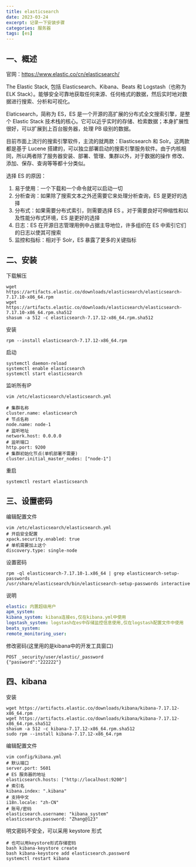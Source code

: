 ```yaml
---
title: elasticsearch
date: 2023-03-24
excerpt: 记录一下安装步骤
categories: 服务器
tags: [es]
---
```




## 一、概述

官网：https://www.elastic.co/cn/elasticsearch/

The Elastic Stack, 包括 Elasticsearch、Kibana、Beats 和 Logstash（也称为 ELK Stack）。能够安全可靠地获取任何来源、任何格式的数据，然后实时地对数据进行搜索、分析和可视化。

Elaticsearch，简称为 ES，ES 是一个开源的高扩展的分布式全文搜索引擎，是整个 Elastic Stack 技术栈的核心。它可以近乎实时的存储、检索数据；本身扩展性很好，可以扩展到上百台服务器，处理 PB 级别的数据。

目前市面上流行的搜索引擎软件，主流的就两款：Elasticsearch 和 Solr。这两款都是基于 Lucene 搭建的，可以独立部署启动的搜索引擎服务软件。由于内核相同，所以两者除了服务器安装、部署、管理、集群以外，对于数据的操作 修改、添加、保存、查询等等都十分类似。

选择 ES 的原因：

1. 易于使用：一个下载和一个命令就可以启动一切
2. 分析查询：如果除了搜索文本之外还需要它来处理分析查询，ES 是更好的选择
3. 分布式：如果需要分布式索引，则需要选择 ES 。对于需要良好可伸缩性和以及性能分布式环境，ES 是更好的选择
4. 日志：ES 在开源日志管理用例中占据主导地位，许多组织在 ES 中索引它们的日志以使其可搜索
5. 监控和指标：相对于 Solr，ES 暴露了更多的关键指标

## 二、安装

下载解压

```shell
wget https://artifacts.elastic.co/downloads/elasticsearch/elasticsearch-7.17.10-x86_64.rpm
wget https://artifacts.elastic.co/downloads/elasticsearch/elasticsearch-7.17.10-x86_64.rpm.sha512
shasum -a 512 -c elasticsearch-7.17.12-x86_64.rpm.sha512 
```

安装

```shell
rpm --install elasticsearch-7.17.12-x86_64.rpm
```

启动

```shell
systemctl daemon-reload
systemctl enable elasticsearch
systemctl start elasticsearch
```

监听所有IP

```shell
vim /etc/elasticsearch/elasticsearch.yml

# 集群名称
cluster.name: elasticsearch
# 节点名称
node.name: node-1
# 监听地址
network.host: 0.0.0.0
# 监听端口
http.port: 9200
# 集群初始化节点(单机部署不需要)
cluster.initial_master_nodes: ["node-1"]
```

重启

```shell
systemctl restart elasticsearch
```

## 三、设置密码

编辑配置文件

```shell
vim /etc/elasticsearch/elasticsearch.yml
# 开启安全配置
xpack.security.enabled: true
# 单机需要加上这个
discovery.type: single-node
```

设置密码

```shell
rpm -ql elasticsearch-7.17.10-1.x86_64 | grep elasticsearch-setup-passwords
/usr/share/elasticsearch/bin/elasticsearch-setup-passwords interactive
```

说明

```yaml
elastic: 内置超级用户
apm_system: 
kibana_system: kibana连接es,仅在kibana.yml中使用
logstash_system: logstash在es中存储监控信息使用,仅在logstash配置文件中使用
beats_system: 
remote_monitoring_user: 
```

修改密码(这里用的是kibana中的开发工具窗口)

```shell
POST _security/user/elastic/_password
{"password":"222222"}
```

## 四、kibana

安装

```shell
wget https://artifacts.elastic.co/downloads/kibana/kibana-7.17.12-x86_64.rpm
wget https://artifacts.elastic.co/downloads/kibana/kibana-7.17.12-x86_64.rpm.sha512
shasum -a 512 -c kibana-7.17.12-x86_64.rpm.sha512 
sudo rpm --install kibana-7.17.12-x86_64.rpm
```

编辑配置文件

```shell
vim config/kibana.yml
# 默认端口
server.port: 5601
# ES 服务器的地址
elasticsearch.hosts: ["http://localhost:9200"]
# 索引名
kibana.index: ".kibana"
# 支持中文
i18n.locale: "zh-CN"
# 账号/密码
elasticsearch.username: "kibana_system"
elasticsearch.password: "Zhang@123"
```

明文密码不安全，可以采用 keystore 形式

```shell
# 也可以用keystore形式存储密码
bash kibana-keystore create
bash kibana-keystore add elasticsearch.password
systemctl restart kibana
```



